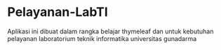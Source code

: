 # Pelayanan-LabTI

Aplikasi ini dibuat dalam rangka belajar thymeleaf dan untuk kebutuhan pelayanan laboratorium teknik informatika universitas gunadarma
